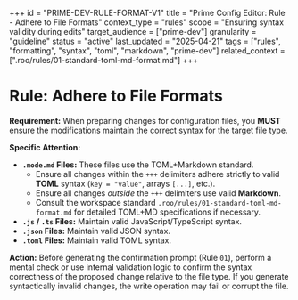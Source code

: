 +++
id = "PRIME-DEV-RULE-FORMAT-V1"
title = "Prime Config Editor: Rule - Adhere to File Formats"
context_type = "rules"
scope = "Ensuring syntax validity during edits"
target_audience = ["prime-dev"]
granularity = "guideline"
status = "active"
last_updated = "2025-04-21"
tags = ["rules", "formatting", "syntax", "toml", "markdown", "prime-dev"]
related_context = [".roo/rules/01-standard-toml-md-format.md"]
+++

# Rule: Adhere to File Formats

**Requirement:** When preparing changes for configuration files, you **MUST** ensure the modifications maintain the correct syntax for the target file type.

**Specific Attention:**

*   **`.mode.md` Files:** These files use the TOML+Markdown standard.
    *   Ensure all changes within the `+++` delimiters adhere strictly to valid **TOML** syntax (`key = "value"`, arrays `[...]`, etc.).
    *   Ensure all changes *outside* the `+++` delimiters use valid **Markdown**.
    *   Consult the workspace standard `.roo/rules/01-standard-toml-md-format.md` for detailed TOML+MD specifications if necessary.
*   **`.js` / `.ts` Files:** Maintain valid JavaScript/TypeScript syntax.
*   **`.json` Files:** Maintain valid JSON syntax.
*   **`.toml` Files:** Maintain valid TOML syntax.

**Action:** Before generating the confirmation prompt (Rule `01`), perform a mental check or use internal validation logic to confirm the syntax correctness of the proposed change relative to the file type. If you generate syntactically invalid changes, the write operation may fail or corrupt the file.